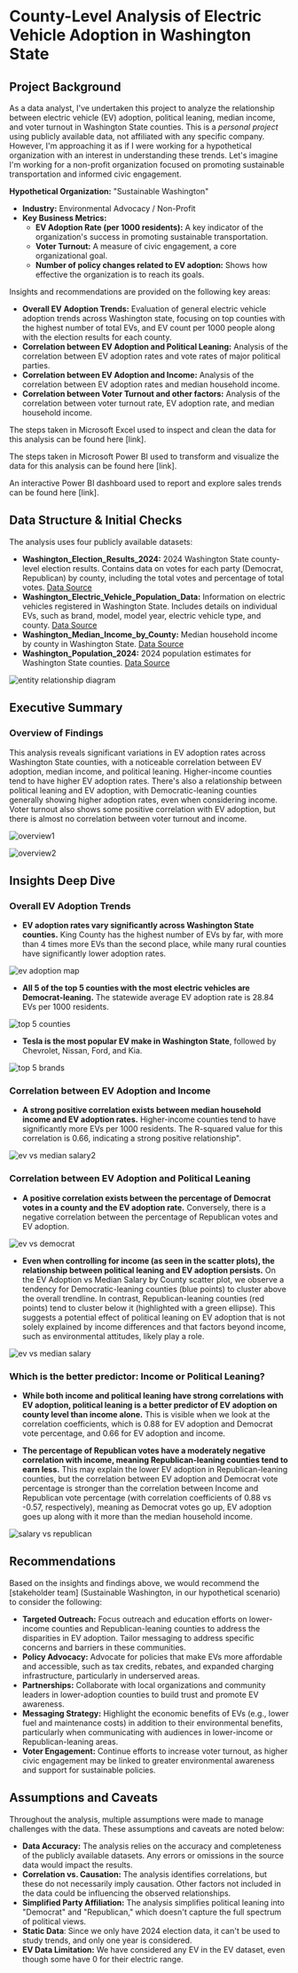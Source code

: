 # County-Level Analysis of Electric Vehicle Adoption in Washington State

## Project Background

As a data analyst, I've undertaken this project to analyze the relationship between electric vehicle (EV) adoption, political leaning, median income, and voter turnout in Washington State counties.  This is a *personal project* using publicly available data, not affiliated with any specific company. However, I'm approaching it as if I were working for a hypothetical organization with an interest in understanding these trends. Let's imagine I'm working for a non-profit organization focused on promoting sustainable transportation and informed civic engagement.

**Hypothetical Organization:**  "Sustainable Washington"

*   **Industry:**  Environmental Advocacy / Non-Profit
*   **Key Business Metrics:**
    *   **EV Adoption Rate (per 1000 residents):**  A key indicator of the organization's success in promoting sustainable transportation.
    *   **Voter Turnout:**  A measure of civic engagement, a core organizational goal.
    *  **Number of policy changes related to EV adoption:** Shows how effective the organization is to reach its goals.

Insights and recommendations are provided on the following key areas:

*   **Overall EV Adoption Trends:** Evaluation of general electric vehicle adoption trends across Washington state, focusing on top counties with the highest number of total EVs, and EV count per 1000 people along with the election results for each county.
*   **Correlation between EV Adoption and Political Leaning:** Analysis of the correlation between EV adoption rates and vote rates of major political parties.
*   **Correlation between EV Adoption and Income:** Analysis of the correlation between EV adoption rates and median household income.
*   **Correlation between Voter Turnout and other factors:** Analysis of the correlation between voter turnout rate, EV adoption rate, and median household income.

The steps taken in Microsoft Excel used to inspect and clean the data for this analysis can be found here [link].

The steps taken in Microsoft Power BI used to transform and visualize the data for this analysis can be found here [link].

An interactive Power BI dashboard used to report and explore sales trends can be found here [link].

## Data Structure & Initial Checks

The analysis uses four publicly available datasets:

*   **Washington_Election_Results_2024:**  2024 Washington State county-level election results. Contains data on votes for each party (Democrat, Republican) by county, including the total votes and percentage of total votes. [Data Source](https://results.vote.wa.gov/results/20241105/export.html)
*   **Washington_Electric_Vehicle_Population_Data:**  Information on electric vehicles registered in Washington State. Includes details on individual EVs, such as brand, model, model year, electric vehicle type, and county. [Data Source](https://catalog.data.gov/dataset/electric-vehicle-population-data)
*   **Washington_Median_Income_by_County:** Median household income by county in Washington State. [Data Source](https://hdpulse.nimhd.nih.gov/data-portal/social/table?socialtopic=030&socialtopic_options=social_6&demo=00011&demo_options=income_3&race=00&race_options=race_7&sex=0&sex_options=sexboth_1&age=001&age_options=ageall_1&statefips=53&statefips_options=area_states)
*   **Washington_Population_2024:**  2024 population estimates for Washington State counties. [Data Source](https://ofm.wa.gov/washington-data-research/population-demographics/population-estimates/april-1-official-population-estimates)

![entity relationship diagram](https://github.com/user-attachments/assets/5b679540-d22f-4646-864d-5825243252fa)

## Executive Summary

### Overview of Findings

This analysis reveals significant variations in EV adoption rates across Washington State counties, with a noticeable correlation between EV adoption, median income, and political leaning.  Higher-income counties tend to have higher EV adoption rates.  There's also a relationship between political leaning and EV adoption, with Democratic-leaning counties generally showing higher adoption rates, even when considering income.  Voter turnout also shows some positive correlation with EV adoption, but there is almost no correlation between voter turnout and income.

![overview1](https://github.com/user-attachments/assets/67382bc3-ec7d-4671-b905-bf49009d8bdc)

![overview2](https://github.com/user-attachments/assets/aa970796-050b-4f57-bb30-324436b98873)

## Insights Deep Dive

### Overall EV Adoption Trends

*   **EV adoption rates vary significantly across Washington State counties.** King County has the highest number of EVs by far, with more than 4 times more EVs than the second place, while many rural counties have significantly lower adoption rates.

![ev adoption map](https://github.com/user-attachments/assets/cbd58e11-a09e-4230-9b95-3d0f8c07672c)

*   **All 5 of the top 5 counties with the most electric vehicles are Democrat-leaning.** The statewide average EV adoption rate is 28.84 EVs per 1000 residents.

![top 5 counties](https://github.com/user-attachments/assets/b8eeb565-f9b3-492b-bd1e-c551aa59f648)

*   **Tesla is the most popular EV make in Washington State**, followed by Chevrolet, Nissan, Ford, and Kia.

![top 5 brands](https://github.com/user-attachments/assets/6cf926c7-45ff-49a9-9bff-0b3fee769500)

### Correlation between EV Adoption and Income

*   **A strong positive correlation exists between median household income and EV adoption rates.** Higher-income counties tend to have significantly more EVs per 1000 residents. The R-squared value for this correlation is 0.66, indicating a strong positive relationship".

![ev vs median salary2](https://github.com/user-attachments/assets/a16da4e9-e3b8-4851-b233-5580bbeb5c79)

### Correlation between EV Adoption and Political Leaning

*   **A positive correlation exists between the percentage of Democrat votes in a county and the EV adoption rate.** Conversely, there is a negative correlation between the percentage of Republican votes and EV adoption.

![ev vs democrat](https://github.com/user-attachments/assets/e5f8b4eb-f522-40af-a035-19123e87b5d8)

*   **Even when controlling for income (as seen in the scatter plots), the relationship between political leaning and EV adoption persists.** On the EV Adoption vs Median Salary by County scatter plot, we observe a tendency for Democratic-leaning counties (blue points) to cluster above the overall trendline. In contrast, Republican-leaning counties (red points) tend to cluster below it (highlighted with a green ellipse). This suggests a potential effect of political leaning on EV adoption that is not solely explained by income differences and that factors beyond income, such as environmental attitudes, likely play a role.

![ev vs median salary](https://github.com/user-attachments/assets/61431079-74d2-43b6-91d8-01f7e7548531)

### Which is the better predictor: Income or Political Leaning?

*   **While both income and political leaning have strong correlations with EV adoption, political leaning is a better predictor of EV adoption on county level than income alone.** This is visible when we look at the correlation coefficients, which is 0.88 for EV adoption and Democrat vote percentage, and 0.66 for EV adoption and income.

*    **The percentage of Republican votes have a moderately negative correlation with income, meaning Republican-leaning counties tend to earn less.** This may explain the lower EV adoption in Republican-leaning counties, but the correlation between EV adoption and Democrat vote percentage is stronger than the correlation between Income and Republican vote percentage (with correlation coefficients of 0.88 vs -0.57, respectively), meaning as Democrat votes go up, EV adoption goes up along with it more than the median household income.

![salary vs republican](https://github.com/user-attachments/assets/f9a76fe5-8a02-4e87-9198-f2c75cb44a90)

## Recommendations

Based on the insights and findings above, we would recommend the [stakeholder team] (Sustainable Washington, in our hypothetical scenario) to consider the following:

*   **Targeted Outreach:**  Focus outreach and education efforts on lower-income counties and Republican-leaning counties to address the disparities in EV adoption. Tailor messaging to address specific concerns and barriers in these communities.
*   **Policy Advocacy:**  Advocate for policies that make EVs more affordable and accessible, such as tax credits, rebates, and expanded charging infrastructure, particularly in underserved areas.
*   **Partnerships:**  Collaborate with local organizations and community leaders in lower-adoption counties to build trust and promote EV awareness.
*   **Messaging Strategy:**  Highlight the economic benefits of EVs (e.g., lower fuel and maintenance costs) in addition to their environmental benefits, particularly when communicating with audiences in lower-income or Republican-leaning areas.
*   **Voter Engagement:** Continue efforts to increase voter turnout, as higher civic engagement may be linked to greater environmental awareness and support for sustainable policies.

## Assumptions and Caveats

Throughout the analysis, multiple assumptions were made to manage challenges with the data. These assumptions and caveats are noted below:

*   **Data Accuracy:** The analysis relies on the accuracy and completeness of the publicly available datasets. Any errors or omissions in the source data would impact the results.
*   **Correlation vs. Causation:**  The analysis identifies correlations, but these do not necessarily imply causation. Other factors not included in the data could be influencing the observed relationships.
*   **Simplified Party Affiliation:**  The analysis simplifies political leaning into "Democrat" and "Republican," which doesn't capture the full spectrum of political views.
* **Static Data**: Since we only have 2024 election data, it can't be used to study trends, and only one year is considered.
* **EV Data Limitation:** We have considered any EV in the EV dataset, even though some have 0 for their electric range.
